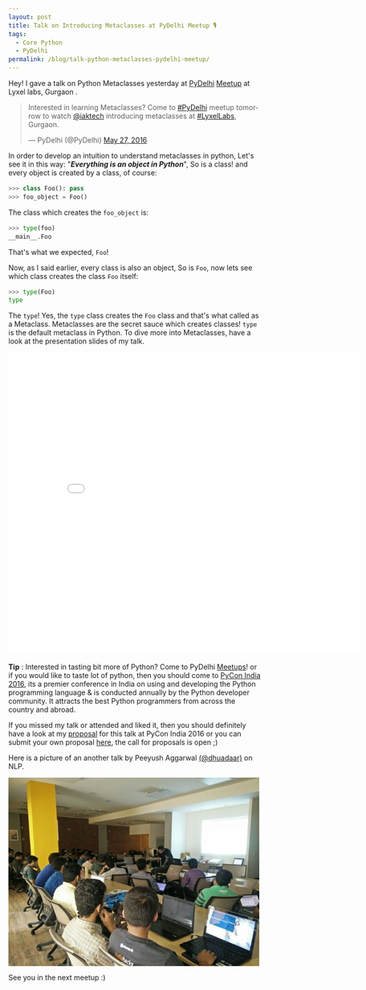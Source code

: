 ```yaml
---
layout: post
title: Talk on Introducing Metaclasses at PyDelhi Meetup 🎙️
tags:
  - Core Python
  - PyDelhi
permalink: /blog/talk-python-metaclasses-pydelhi-meetup/
---
```



Hey! I gave a talk on Python Metaclasses yesterday at [PyDelhi](http://pydelhi.org) [Meetup](http://www.meetup.com/pydelhi/events/226342855/) at Lyxel labs, Gurgaon .

<blockquote class="twitter-tweet" data-lang="en"><p lang="en" dir="ltr">Interested in learning Metaclasses? Come to <a href="https://twitter.com/hashtag/PyDelhi?src=hash">#PyDelhi</a> meetup tomorrow to watch <a href="https://twitter.com/iaktech">@iaktech</a> introducing metaclasses at <a href="https://twitter.com/hashtag/LyxelLabs?src=hash">#LyxelLabs</a>, Gurgaon.</p>&mdash; PyDelhi (@PyDelhi) <a href="https://twitter.com/PyDelhi/status/736067744039198721">May 27, 2016</a></blockquote>
<script async src="//platform.twitter.com/widgets.js" charset="utf-8"></script>

In order to develop an intuition to understand metaclasses in python, Let's see it in this way: "***Everything is an object in Python***", So is a class! and every object is created by a class, of course:

```python
>>> class Foo(): pass
>>> foo_object = Foo()
```

The class which creates the `foo_object` is:

```python
>>> type(foo)
__main__.Foo
```
That's what we expected, `Foo`!

Now, as I said earlier, every class is also an object, So is `Foo`, now lets see which class creates the class `Foo` itself:

```python
>>> type(Foo)
type
```

The `type`! Yes, the `type` class creates the `Foo` class and that's what called as a Metaclass. Metaclasses are the secret sauce which creates classes! `type` is the default metaclass in Python. To dive more into Metaclasses, have a look at the presentation slides of
my talk.

<iframe src="//slides.com/aktech/introducing-metaclasses-in-python/embed" width="700" height="600" scrolling="no" frameborder="0" webkitallowfullscreen mozallowfullscreen allowfullscreen></iframe>


**Tip** : Interested in tasting bit more of Python? Come to PyDelhi [Meetups](http://www.meetup.com/pydelhi/)!
or if you would like to taste lot of python, then you should come to [PyCon India 2016](https://in.pycon.org/2016/), its a premier conference in India on using and developing the Python programming language & is conducted annually by the Python developer community. It attracts the best Python programmers from across the country and abroad.

If you missed my talk or attended and liked it, then you should definitely have a look at my [proposal](https://in.pycon.org/cfp/2016/proposals/introducing-metaclasses~dw0Je/) for this talk at PyCon India 2016 or you can submit your own proposal [here](https://in.pycon.org/cfp/2016/proposals/), the call for proposals is open ;)

Here is a picture of an another talk by Peeyush Aggarwal [(@dhuadaar)](https://twitter.com/dhuadaar) on NLP.

<img align="center" src="/assets/misc/dhuadaar.jpg" width="500">

 See you in the next meetup :)
